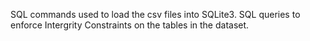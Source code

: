 SQL commands used to load the csv files into SQLite3.
SQL queries to enforce Intergrity Constraints on the tables in the dataset.

